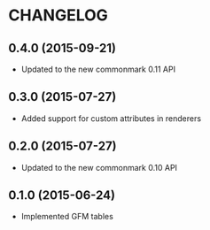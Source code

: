 CHANGELOG
=========

0.4.0 (2015-09-21)
------------------

 * Updated to the new commonmark 0.11 API

0.3.0 (2015-07-27)
------------------

 * Added support for custom attributes in renderers

0.2.0 (2015-07-27)
------------------

 * Updated to the new commonmark 0.10 API

0.1.0 (2015-06-24)
------------------

 * Implemented GFM tables

